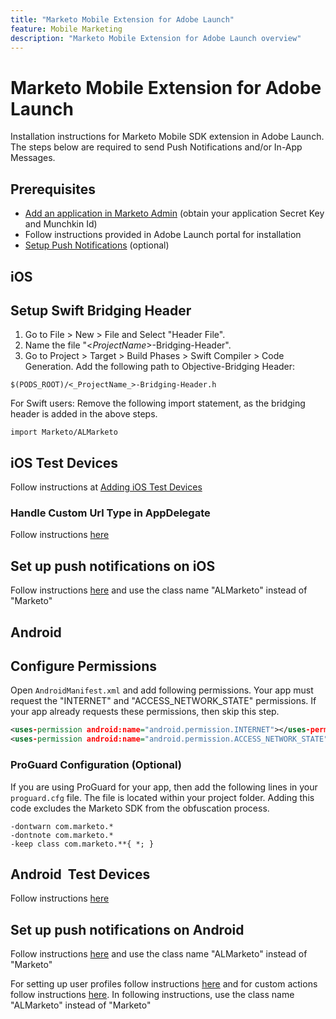 ```yaml
---
title: "Marketo Mobile Extension for Adobe Launch"
feature: Mobile Marketing
description: "Marketo Mobile Extension for Adobe Launch overview"
---
```


# Marketo Mobile Extension for Adobe Launch

Installation instructions for Marketo Mobile SDK extension in Adobe Launch. The steps below are required to send Push Notifications and/or In-App Messages.

## Prerequisites

- [Add an application in Marketo Admin](https://experienceleague.adobe.com/en/docs/marketo/using/product-docs/mobile-marketing/admin/add-a-mobile-app) (obtain your application Secret Key and Munchkin Id)
- Follow instructions provided in Adobe Launch portal for installation
- [Setup Push Notifications](push-notifications.md) (optional)

## iOS

## Setup Swift Bridging Header

1. Go to File > New > File and Select "Header File".
1. Name the file "<_ProjectName_>-Bridging-Header".
1. Go to Project > Target > Build Phases > Swift Compiler > Code Generation. Add the following path to Objective-Bridging Header:

`$(PODS_ROOT)/<_ProjectName_>-Bridging-Header.h`

For Swift users: Remove the following import statement, as the bridging header is added in the above steps.

`import Marketo/ALMarketo`

## iOS Test Devices

Follow instructions at [Adding iOS Test Devices](installation.md#ios_test_devices)

### Handle Custom Url Type in AppDelegate

Follow instructions [here](installation.md#ios_test_devices)

## Set up push notifications on iOS

Follow instructions [here](push-notifications.md) and use the class name "ALMarketo" instead of "Marketo"

## Android

## Configure Permissions

Open `AndroidManifest.xml` and add following permissions. Your app must request the "INTERNET" and "ACCESS_NETWORK_STATE" permissions. If your app already requests these permissions, then skip this step.

```xml
<uses‐permission android:name="android.permission.INTERNET"></uses‐permission>
<uses‐permission android:name="android.permission.ACCESS_NETWORK_STATE"></uses‐permission>
```

### ProGuard Configuration (Optional)

If you are using ProGuard for your app, then add the following lines in your `proguard.cfg` file. The file is located within your project folder. Adding this code excludes the Marketo SDK from the obfuscation process.

```
-dontwarn com.marketo.*
-dontnote com.marketo.*
-keep class com.marketo.**{ *; }
```

## Android  Test Devices

Follow instructions [here](installation.md#android_test_devices)

## Set up push notifications on Android

Follow instructions [here](installation.md#android_firebase_cloud_messaging_support) and use the class name "ALMarketo" instead of "Marketo"

For setting up user profiles follow instructions [here](user-profiles.md) and for custom actions follow instructions [here](custom-actions.md#android_custom_action). In following instructions, use the class name "ALMarketo" instead of "Marketo"
